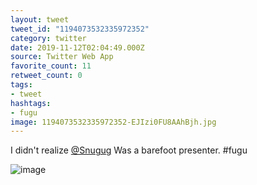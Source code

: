 ```yaml
---
layout: tweet
tweet_id: "1194073532335972352"
category: twitter
date: 2019-11-12T02:04:49.000Z
source: Twitter Web App
favorite_count: 11
retweet_count: 0
tags:
- tweet
hashtags:
- fugu
image: 1194073532335972352-EJIzi0FU8AAhBjh.jpg
---
```


I didn't realize [@Snugug](https://twitter.com/@Snugug) Was a barefoot presenter. #fugu 

![image](/img/tweets/1194073532335972352-EJIzi0FU8AAhBjh.jpg)
